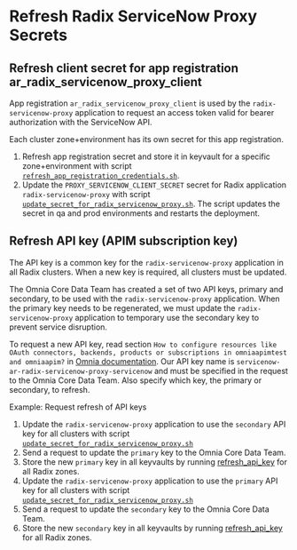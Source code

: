 # Refresh Radix ServiceNow Proxy Secrets


## Refresh client secret for app registration ar_radix_servicenow_proxy_client

App registration `ar_radix_servicenow_proxy_client` is used by the `radix-servicenow-proxy` application to request an access token valid for bearer authorization with the ServiceNow API.

Each cluster zone+environment has its own secret for this app registration.

1. Refresh app registration secret and store it in keyvault for a specific zone+environment with script [`refresh_app_registration_credentials.sh`](./refresh_app_registration_credentials.sh).
1. Update the `PROXY_SERVICENOW_CLIENT_SECRET` secret for Radix application `radix-servicenow-proxy` with script [`update_secret_for_radix_servicenow_proxy.sh`](./../update_secret_for_radix_servicenow_proxy.sh). The script updates the secret in qa and prod environments and restarts the deployment.

## Refresh API key (APIM subscription key)

The API key is a common key for the `radix-servicenow-proxy` application in all Radix clusters. When a new key is required, all clusters must be updated.

The Omnia Core Data Team has created a set of two API keys, primary and secondary, to be used with the `radix-servicenow-proxy` application. When the primary key needs to be regenerated, we must update the `radix-servicenow-proxy` application to temporary use the secondary key to prevent service disruption.

To request a new API key, read section `How to configure resources like OAuth connectors, backends, products or subscriptions in omniaapimtest and omniaapim?` in [Omnia documentation](https://docs.omnia.equinor.com/services/omniaapim/faq/).
Our API key name is `servicenow-ar-radix-servicenow-proxy-servicenow` and must be specified in the request to the Omnia Core Data Team. Also specify which key, the primary or secondary, to refresh.

Example: Request refresh of API keys
1. Update the `radix-servicenow-proxy` application to use the `secondary` API key for all clusters with script [`update_secret_for_radix_servicenow_proxy.sh`](./../update_secret_for_radix_servicenow_proxy.sh)
1. Send a request to update the `primary` key to the Omnia Core Data Team.
1. Store the new `primary` key in all keyvaults by running [refresh_api_key](./refresh_api_key.sh) for all Radix zones.
1. Update the `radix-servicenow-proxy` application to use the `primary` API key for all clusters with script [`update_secret_for_radix_servicenow_proxy.sh`](./../update_secret_for_radix_servicenow_proxy.sh)
1. Send a request to update the `secondary` key to the Omnia Core Data Team.
1. Store the new `secondary` key in all keyvaults by running [refresh_api_key](./refresh_api_key.sh) for all Radix zones.



